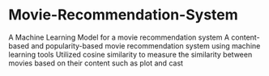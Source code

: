 # Movie-Recommendation-System
A Machine Learning Model for a movie recommendation system
A content-based and popularity-based movie recommendation system using machine learning tools
Utilized cosine similarity to measure the similarity between movies based on their content such as plot and cast
